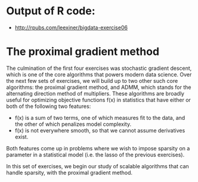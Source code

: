 # Output of R code:
- http://rpubs.com/leexiner/bigdata-exercise06

# The proximal gradient method
The culmination of the first four exercises was stochastic gradient descent, which is one of the core algorithms that powers modern data science. Over the next few sets of exercises, we will build up to two other such core algorithms: the proximal gradient method, and ADMM, which stands for the alternating direction method of multipliers. These algorithms are broadly useful for optimizing objective functions f(x) in statistics that have either or both of the following two features:

- f(x) is a sum of two terms, one of which measures fit to the data, and the other of which penalizes model complexity.
- f(x) is not everywhere smooth, so that we cannot assume derivatives exist.

Both features come up in problems where we wish to impose sparsity on a parameter in a statistical model (i.e. the lasso of the previous exercises).

In this set of exercises, we begin our study of scalable algorithms that can handle sparsity, with the proximal gradient method.
